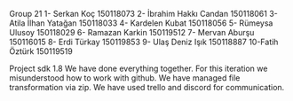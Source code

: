 Group 21
1- Serkan Koç 150118073
2- İbrahim Hakkı Candan 150118061
3- Atila İlhan Yatağan 150118033
4- Kardelen Kubat 150118056
5- Rümeysa Ulusoy 150118029
6- Ramazan Karkin 150119512
7- Mervan Aburşu 150116015
8- Erdi Türkay 150119853
9- Ulaş Deniz Işık 150118887
10-Fatih Öztürk 150119519

Project sdk 1.8
We have done everything together. For this iteration we misunderstood how to work with github. We have managed file transformation via zip. 
We have used trello and discord for communication.
